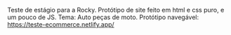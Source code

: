 Teste de estágio para a Rocky. Protótipo de site feito em html e css puro, e um pouco de JS. Tema: Auto peças de moto.
Protótipo navegável: https://teste-ecommerce.netlify.app/